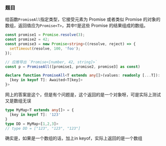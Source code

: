 ### 题目

给函数`PromiseAll`指定类型，它接受元素为 Promise 或者类似 Promise 的对象的数组，返回值应为`Promise<T>`，其中`T`是这些 Promise 的结果组成的数组。

```ts
const promise1 = Promise.resolve(3);
const promise2 = 42;
const promise3 = new Promise<string>((resolve, reject) => {
  setTimeout(resolve, 100, 'foo');
});

// 应推导出 `Promise<[number, 42, string]>`
const p = PromiseAll([promise1, promise2, promise3] as const)
```

```ts
declare function PromiseAll<T extends any[]>(values: readonly [...T]): Promise<{
  [key in keyof T]: Awaited<T[key]>
}>
```
网上的答案是这个，但是有个问题是，这个返回的是一个对象呀，可是实际上测试又是数组无误
```ts
type MyMap<T extends any[]> = {
  [key in keyof T]: '123'
}
type DD = MyMap<[1,2,3]>
// type DD = ["123", "123", "123"]
```
确实是，如果是一个数组的话，加上in keyof，实际上返回的是一个数组
